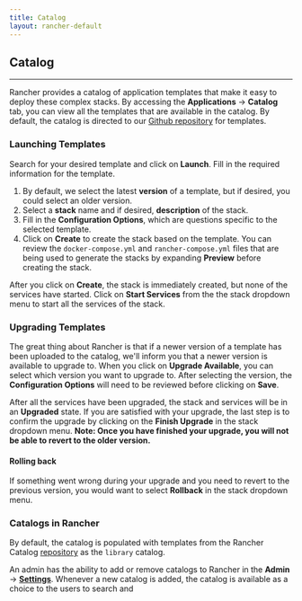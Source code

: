 ```yaml
---
title: Catalog
layout: rancher-default
---
```


## Catalog
---

Rancher provides a catalog of application templates that make it easy to deploy these complex stacks. By accessing the **Applications** -> **Catalog** tab, you can view all the templates that are available in the catalog. By default, the catalog is directed to our [Github repository](https://github.com/rancher/rancher-catalog) for templates. 

### Launching Templates 

Search for your desired template and click on **Launch**. Fill in the required information for the template.

1. By default, we select the latest **version** of a template, but if desired, you could select an older version. 
2. Select a **stack** name and if desired, **description** of the stack. 
3. Fill in the **Configuration Options**, which are questions specific to the selected template. 
4. Click on **Create** to create the stack based on the template. You can review the `docker-compose.yml` and `rancher-compose.yml` files that are being used to generate the stacks by expanding **Preview** before creating the stack. 

After you click on **Create**, the stack is immediately created, but none of the services have started. Click on **Start Services** from the the stack dropdown menu to start all the services of the stack. 

### Upgrading Templates

The great thing about Rancher is that if a newer version of a template has been uploaded to the catalog, we'll inform you that a newer version is available to upgrade to. When you click on **Upgrade Available**, you can select which version you want to upgrade to. After selecting the version, the **Configuration Options** will need to be reviewed before clicking on **Save**. 

After all the services have been upgraded, the stack and services will be in an **Upgraded** state. If you are satisfied with your upgrade, the last step is to confirm the upgrade by clicking on the **Finish Upgrade** in the stack dropdown menu. **Note: Once you have finished your upgrade, you will not be able to revert to the older version.**

#### Rolling back 

If something went wrong during your upgrade and you need to revert to the previous version, you would want to select **Rollback** in the stack dropdown menu. 


### Catalogs in Rancher

By default, the catalog is populated with templates from the Rancher Catalog [repository](https://github.com/rancher/rancher-catalog) as the `library` catalog. 

An admin has the ability to add or remove catalogs to Rancher in the **Admin** -> **[Settings]({{site.baseurl}}/rancher/configuration/settings/#catalog)**. Whenever a new catalog is added, the catalog is available as a choice to the users to search and 

